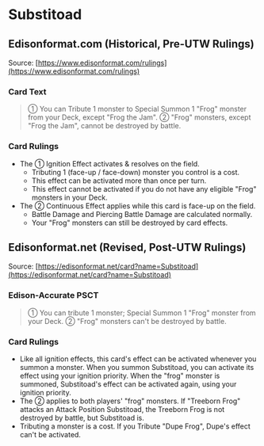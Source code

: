 # Substitoad

## Edisonformat.com (Historical, Pre-UTW Rulings)

Source: [https://www.edisonformat.com/rulings](https://www.edisonformat.com/rulings)

### Card Text

> ① You can Tribute 1 monster to Special Summon 1 "Frog" monster from your Deck, except "Frog the Jam". ② "Frog" monsters, except "Frog the Jam", cannot be destroyed by battle.

### Card Rulings

*   The ① Ignition Effect activates & resolves on the field.
    *   Tributing 1 (face-up / face-down) monster you control is a cost.
    *   This effect can be activated more than once per turn.
    *   This effect cannot be activated if you do not have any eligible "Frog" monsters in your Deck.
*   The ② Continuous Effect applies while this card is face-up on the field.
    *   Battle Damage and Piercing Battle Damage are calculated normally.
    *   Your "Frog" monsters can still be destroyed by card effects.

## Edisonformat.net (Revised, Post-UTW Rulings)

Source: [https://edisonformat.net/card?name=Substitoad](https://edisonformat.net/card?name=Substitoad)

### Edison-Accurate PSCT

> ① You can tribute 1 monster; Special Summon 1 "Frog" monster from your Deck.
> ② "Frog" monsters can't be destroyed by battle.

### Card Rulings

*   Like all ignition effects, this card's effect can be activated whenever you summon a monster. When you summon Substitoad, you can activate its effect using your ignition priority. When the "frog" monster is summoned, Substitoad's effect can be activated again, using your ignition priority.
*   The ② applies to both players' "frog" monsters. If "Treeborn Frog" attacks an Attack Position Substitoad, the Treeborn Frog is not destroyed by battle, but Substitoad is.
*   Tributing a monster is a cost. If you Tribute "Dupe Frog", Dupe's effect can't be activated.
            